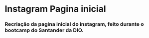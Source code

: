 # Instagram Pagina inicial

### Recriação da pagina inicial do instagram, feito durante o bootcamp do Santander da DIO.

